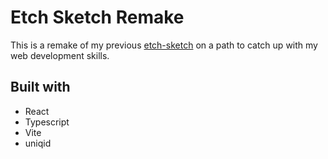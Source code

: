 # Etch Sketch Remake

This is a remake of my previous [etch-sketch](https://github.com/MickFrog/etchSketch) on a path to catch up with my web development skills.

## Built with

- React
- Typescript
- Vite
- uniqid
